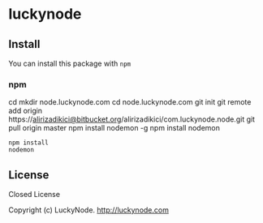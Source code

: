 # luckynode

## Install

You can install this package with `npm`

### npm

cd
mkdir node.luckynode.com
cd node.luckynode.com
git init
git remote add origin https://alirizadikici@bitbucket.org/alirizadikici/com.luckynode.node.git
git pull origin master
npm install nodemon -g
npm install
nodemon

```Copy the files to a folder and run
npm install
nodemon
```

## License

Closed License

Copyright (c) LuckyNode. http://luckynode.com
